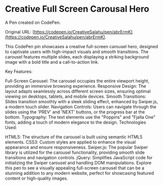 # Creative Full Screen Carousal Hero

A Pen created on CodePen.

Original URL: [https://codepen.io/CreativeSalahu/pen/abrErmK](https://codepen.io/CreativeSalahu/pen/abrErmK).

This CodePen pin showcases a creative full-screen carousel hero, designed to captivate users with high-impact visuals and smooth transitions. The carousel features multiple slides, each displaying a striking background image with a bold title and a call-to-action link.

Key Features:

Full-Screen Carousel: The carousel occupies the entire viewport height, providing an immersive browsing experience.
Responsive Design: The layout adapts seamlessly across different screen sizes, ensuring optimal viewing on desktops, tablets, and mobile devices.
Smooth Transitions: Slides transition smoothly with a sleek sliding effect, enhanced by Swiper.js, a modern touch slider.
Navigation Controls: Users can navigate through the slides using the 'PREV' and 'NEXT' buttons, or the progress bar at the bottom.
Typography: The text elements use the "Poppins" and "Fjalla One" fonts, adding a touch of modern elegance to the design.
Technologies Used:

HTML5: The structure of the carousel is built using semantic HTML5 elements.
CSS3: Custom styles are applied to enhance the visual appearance and ensure responsiveness.
Swiper.js: The popular Swiper library is utilized for the carousel functionality, providing smooth slide transitions and navigation controls.
jQuery: Simplifies JavaScript code for initializing the Swiper carousel and handling DOM manipulations.
Explore this pen to see a visually appealing full-screen carousel that can be a stunning addition to any modern website, perfect for showcasing featured content or high-quality images.